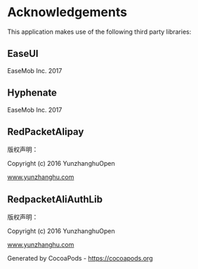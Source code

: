 # Acknowledgements
This application makes use of the following third party libraries:

## EaseUI

EaseMob Inc. 2017

## Hyphenate

EaseMob Inc. 2017

## RedPacketAlipay


版权声明：

Copyright (c) 2016 YunzhanghuOpen

www.yunzhanghu.com


## RedpacketAliAuthLib


版权声明：

Copyright (c) 2016 YunzhanghuOpen

www.yunzhanghu.com

Generated by CocoaPods - https://cocoapods.org
